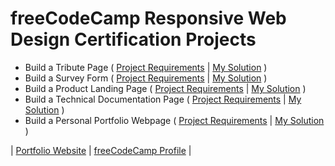 # freeCodeCamp Responsive Web Design Certification Projects

- Build a Tribute Page ( [Project Requirements](https://www.freecodecamp.org/learn/responsive-web-design/responsive-web-design-projects/build-a-tribute-page) | [My Solution](https://arnoldgelacio.github.io/freecodecamp-projects/responsive-web-design/tribute-page) )
- Build a Survey Form ( [Project Requirements](https://www.freecodecamp.org/learn/responsive-web-design/responsive-web-design-projects/build-a-survey-form) | [My Solution](https://arnoldgelacio.github.io/freecodecamp-projects/responsive-web-design/survey-form) )
- Build a Product Landing Page ( [Project Requirements](https://www.freecodecamp.org/learn/responsive-web-design/responsive-web-design-projects/build-a-product-landing-page) | [My Solution](https://arnoldgelacio.github.io/freecodecamp-projects/responsive-web-design/product-landing-page) )
- Build a Technical Documentation Page ( [Project Requirements](https://www.freecodecamp.org/learn/responsive-web-design/responsive-web-design-projects/build-a-technical-documentation-page) | [My Solution](https://arnoldgelacio.github.io/freecodecamp-projects/responsive-web-design/technical-documentation-page) )
- Build a Personal Portfolio Webpage ( [Project Requirements](https://www.freecodecamp.org/learn/responsive-web-design/responsive-web-design-projects/build-a-personal-portfolio-webpage) | [My Solution](https://arnoldgelacio.github.io/freecodecamp-projects/responsive-web-design/personal-portfolio-webpage) )

| [Portfolio Website](http://arnoldgelacio.com) | [freeCodeCamp Profile](https://freecodecamp.org/arnoldgelacio) |
